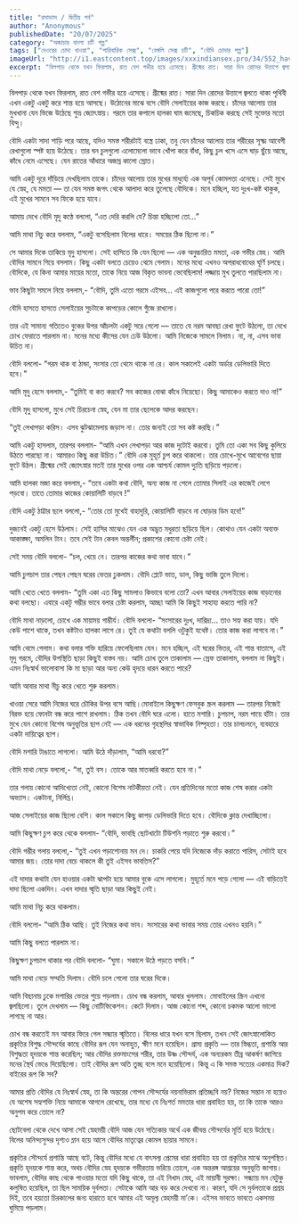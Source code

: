 ```yaml
---
title: "রসাভাস / দ্বিতীয় পর্ব"
author: "Anonymous"
publishedDate: "20/07/2025"
category: "অজাচার বাংলা চটি গল্প"
tags: ["দেওরের চোদা খাওয়া", "পারিবারিক সেক্স", "বেঙ্গলি সেক্স চটি", "বৌদি চোদার গল্প"]
imageUrl: "http://i1.eastcontent.top/images/xxxindiansex.pro/34/552_have.jpg"
excerpt: "বিলপাড় থেকে যখন ফিরলাম, রাত বেশ গভীর হয়ে এসেছে। গ্রীষ্মের রাত। সারা দিন রোদের উত্তাপে জ্বলতে থাকা পৃথিবী এখন একটু একটু করে শান্ত হয়ে আসছে। উঠোনের মাঝে বসে বৌদি সেলাইয়ের কাজ করছে। চাঁদের আলোয় তার মুখখা..."
---
```


বিলপাড় থেকে যখন ফিরলাম, রাত বেশ গভীর হয়ে এসেছে। গ্রীষ্মের রাত। সারা দিন রোদের উত্তাপে জ্বলতে থাকা পৃথিবী এখন একটু একটু করে শান্ত হয়ে আসছে। উঠোনের মাঝে বসে বৌদি সেলাইয়ের কাজ করছে। চাঁদের আলোয় তার মুখখানা যেন ভিজে উঠেছে শুভ্র জ্যোৎস্নায়। গরমে তার কপালে হালকা ঘাম জমেছে, চিকচিক করছে সেই মুক্তোর মতো বিন্দু।


বৌদি একটা সাদা শাড়ি পরে আছে, যদিও সমস্ত শরীরটাই বস্ত্রে ঢাকা, তবু যেন চাঁদের আলোয় তার শরীরের সূক্ষ্ম আবেগী রেখাগুলো স্পষ্ট হয়ে উঠেছে। তার ঘন চুলগুলো এলোমেলো ভাবে খোঁপা করে বাঁধা, কিছু চুল খসে এসে ঘাড় ছুঁয়ে আছে, কাঁধে নেমে এসেছে। যেন রাতের আঁধারে অজস্র কালো স্রোত।


আমি একটু দূরে দাঁড়িয়ে দেখছিলাম তাকে। চাঁদের আলোয় তার মুখের মাধুর্য্যে এক অপূর্ব কোমলতা এনেছে। সেই মুখে যে স্নেহ, যে মমতা — তা যেন সমস্ত জগৎ থেকে আলাদা করে তুলেছে বৌদিকে। মনে হচ্ছিল, যত দুঃখ-কষ্ট থাকুক, এই মুখের সামনে সব ফিকে হয়ে যাবে।


আমায় দেখে বৌদি মৃদু কণ্ঠে বললো, “এত দেরি করলি যে? চিন্তা হচ্ছিলো তো…”

আমি মাথা নিচু করে বললাম, “একটু বসেছিলাম বিলের ধারে। সময়ের ঠিক ছিলো না।”


সে আমার দিকে তাকিয়ে মৃদু হাসলো। সেই হাসিতে কি যেন ছিলো — এক অনুচ্চারিত মমতা, এক গভীর স্নেহ। আমি বৌদির সামনে গিয়ে বসলাম। কিছু একটা বলতে চেয়েও থেমে গেলাম। মনের মধ্যে এখনও অপরাধবোধের ঘূর্ণি চলছে। বৌদিকে, যে কিনা আমার মায়ের মতো, তাকে নিয়ে আজ বিকৃত ভাবনা ভেবেছিলাম! লজ্জায় মুখ তুলতে পারছিলাম না।


ভাব কিছুটা সমলে নিয়ে বললাম,- “বৌদি, তুমি এতো গরমে এইসব… এই কাজগুলো পরে করতে পারো তো!”

বৌদি হাসতে হাসতে সেলাইয়ের সুচটাকে কাপড়ের কোলে গুঁজে রাখলো।


তার এই সামান্য গতিতেও বুকের উপর আঁচলটা একটু সরে গেলো — তাতে যে নরম আবছা রেখা ফুটে উঠলো, তা দেখে চোখ ফেরাতে পারলাম না। মনের মধ্যে কীসের যেন ঢেউ উঠলো। আমি নিজেকে সামলে নিলাম। না, না, এসব ভাবা উচিত না।

বৌদি বললো- “গরম থাক বা ঠান্ডা, সংসার তো থেমে থাকে না রে। কাল সকালেই একটা অর্ডার ডেলিভারি দিতে হবে।”

আমি মৃদু হেসে বললাম,- “তুমিই বা কত করবে? সব কাজের বোঝা কাঁধে নিয়েছো। কিছু আমাকেও করতে দাও না!”

বৌদি মৃদু হাসলো, মুখে সেই চিরচেনা স্নেহ, যেন মা তার ছেলেকে আদর করছেন।


“তুই লেখাপড়া করিস। এসব ঝুটঝামেলায় জড়াস না। তোর জন্যই তো সব কষ্ট করছি।”

আমি একটু হাসলাম, তারপর বললাম- “আমি এখন লেখাপড়া আর কাজ দুটোই করবো। তুমি তো একা সব কিছু কুলিয়ে উঠতে পারছো না। আমারও কিছু করা উচিত।” বৌদি এক মুহূর্ত চুপ করে থাকলো। তার চোখে-মুখে আবেগের ছায়া ফুটে উঠল। গ্রীষ্মের সেই জ্যোৎস্নার মতই তার মুখের ওপর এক আশ্চর্য কোমল দ্যুতি ছড়িয়ে পড়লো।


আমি হালকা মজা করে বললাম,- “তবে একটা কথা বৌদি, অন্য কাজ না পেলে তোমার সিলাই এর কাজেই লেগে পড়বো। তাতে তোমার কাজের কোয়ালিটি বাড়বে !”

বৌদি একটু ঠাট্টার ছলে বললো,- “তোর তো মুখেই বাহাদুরি, কোয়ালিটি বাড়বে না ঘোড়ার ডিম হবে!”

দুজনেই একটু হেসে উঠলাম। সেই হাসির মাঝেও যেন এক অদ্ভুত মধুরতা ছড়িয়ে ছিল। কোথাও যেন একটা অব্যক্ত আকাঙ্ক্ষা, অমলিন টান। তবে সেই টান কেবল অন্তর্লীন; প্রকাশের কোনো চেষ্টা নেই।

সেই সময় বৌদি বললো- “চল, খেয়ে নে। তারপর কাজের কথা ভাবা যাবে।”


আমি চুপচাপ তার পেছন পেছন ঘরের ভেতর ঢুকলাম। বৌদি প্লেটে ভাত, ডাল, কিছু ভাজি তুলে দিলো।

আমি খেতে খেতে বললাম- “তুমি একা এত কিছু সামলাও কিভাবে বলো তো? এখন আবার সেলাইয়ের কাজ বাড়ানোর কথা বলছো। এবারে একটু গম্ভীর ভাবে বলার চেষ্টা করলাম, আচ্ছা আমি কি কিছুই সাহায্য করতে পারি না?


বৌদি মাথা নাড়লো, চোখে এক মায়াময় গাম্ভীর্য। বৌদি বললো- “সংসারের দুঃখ, দারিদ্র্য… তাও সহ্য করা যায়। যদি কেউ পাশে থাকে, তখন কষ্টটাও হালকা লাগে রে। তুই যে কথাটা বললি ওটুকুই যথেষ্ট। তোর কাজ করা লাগবে না।”


আমি থেমে গেলাম। কথা বলার শক্তি হারিয়ে ফেলেছিলাম যেন। মনে হচ্ছিল, এই ঘরের ভিতর, এই শান্ত বাতাসে, এই মৃদু গরমে, বৌদির উপস্থিতি ছাড়া কিছুই বাস্তব নয়। আমি চোখ তুলে তাকালাম — স্রেফ তাকালাম, বললাম না কিছুই। এমন নিঃস্বার্থ ভালোবাসা কি মা ছাড়া আর অন্য কেউ হৃদয়ে ধারন করতে পারে?

আমি আবার মাথা নীচু করে খেতে শুরু করলাম।


খাওয়া সেরে আমি নিজের ঘরে চৌকির উপর বসে আছি।মোবাইলে কিছুক্ষণ ফেসবুক স্ক্রল করলাম — তারপর নিজেই বিরক্ত হয়ে ফোনটা বন্ধ করে পাশে রাখলাম। ঠিক তখন বৌদি ঘরে এলো। হাতে মশারি। চুপচাপ, নরম পায়ে হাঁটা। তার মুখে যেন কোনো বিশেষ অনুভূতির ছাপ নেই — এক ধরনের গৃহস্থলির স্বাভাবিক নিষ্পৃহতা। তার চালচলনে, ব্যবহারে একটা দায়িত্বের ছাপ।

বৌদি মশারি টাঙাতে লাগলো। আমি উঠে দাঁড়ালাম, “আমি ধরবো?”

বৌদি মাথা নেড়ে বললো,- “না, তুই বস। তোকে আর মাতব্বরি করতে হবে না।”


তার গলায় কোনো আদিখ্যেতা নেই, কোনো বিশেষ নাটকীয়তা নেই। যেন প্রতিদিনের মতো কাজ শেষ করার একটা অভ্যাস। একটানা, নির্লিপ্ত।

আজ সেলাইয়ের কাজ ছিলো বেশি। কাল সকালে কিছু কাপড় ডেলিভারি দিতে হবে। বৌদিকে ক্লান্ত দেখাচ্ছিলো।

আমি কিছুক্ষণ চুপ করে থেকে বললাম- “বৌদি, ভাবছি ছোটখাটো টিউশনি পড়াতে শুরু করবো।”

বৌদি গম্ভীর গলায় বললো,- “তুই এখন পড়াশোনায় মন দে। চাকরি পেয়ে যদি নিজেকে দাঁড় করাতে পারিস, সেটাই হবে আমার জয়। তোর দাদা বেচে থাকলে কী তুই এইসব ভাবতিস?”

এই দাদার কথাটা যেন হাওয়ার একটা ঝাপটা হয়ে আমার বুকে এসে লাগলো। মুহূর্তে মনে পড়ে গেলো — এই বাড়িতেই দাদা ছিলো একদিন। এখন দাদার স্মৃতি ছাড়া আর কিছুই নেই।

আমি মাথা নিচু করে থাকলাম।


বৌদি বললো- “আমি ঠিক আছি। তুই নিজের কথা ভাব। সংসারের কথা ভাবার সময় তোর এখনও হয়নি।”

আমি কিছু বলতে পারলাম না।

কিছুক্ষণ চুপচাপ থাকার পর বৌদি বললো- “ঘুমা। সকালে উঠে পড়তে বসবি।”

আমি মাথা নেড়ে সম্মতি দিলাম। বৌদি চলে গেলো তার ঘরের দিকে।

আমি বিছানায় ঢুকে মশারির ভেতর শুয়ে পড়লাম। চোখ বন্ধ করলাম, আবার খুললাম। মোবাইলের স্ক্রিন এখনো জ্বলছিলো। তুলে দেখলাম — কিছু নোটিফিকেশন। কেটে দিলাম। আজ কোনো শব্দ, কোনো চকমক আলো ভালো লাগছে না আর।

চোখ বন্ধ করতেই মন আবার ফিরে গেল সন্ধ্যার স্মৃতিতে। বিলের ধারে যখন বসে ছিলাম, তখন সেই জোৎস্নালোকিত প্রকৃতির বিশুদ্ধ সৌন্দর্যের কাছে বৌদির রূপ যেন অনাহুত, ক্ষীণ মনে হয়েছিল। গ্রাম্য প্রকৃতি — তার স্নিগ্ধতা, প্রশান্তি আর বিশুদ্ধতা হৃদয়কে শান্ত করেছিল; আর বৌদির রক্তমাংসের শরীর, তার উষ্ণ সৌন্দর্য, এক অন্যরকম তীব্র আকর্ষণ জাগিয়ে মনের স্থৈর্য ভেঙে দিয়েছিলো। তাই বৌদির রূপ অতি তুচ্ছ বলে মনে হয়েছিলো। কিন্তু এ কি সমস্ত সত্যের একমাত্র দিক? বাইরের রূপ কি সব?


আমার প্রতি বৌদির যে নিঃস্বার্থ স্নেহ, তা কি অন্তরের গোপন সৌন্দর্যের নয়নাভিরাম প্রতিচ্ছবি নয়? নিজের সন্তান না হয়েও যে অশেষ সহ্যশক্তি নিয়ে আমাকে আগলে রেখেছে, তার মধ্যে যে নিঃশর্ত মমতার ধারা প্রবাহিত হয়, তা কি তাকে আরও অনুপম করে তোলে না?

ছোটবেলা থেকে দেখে আসা সেই স্নেহময়ী বৌদি আজ যেন সত্যিকার অর্থে এক জীবন্ত সৌন্দর্যের মূর্তি হয়ে উঠেছে। বিলের অনিন্দ্যসুন্দর দৃশ্যও ম্লান হয়ে আসে বৌদির মাতৃত্বের কোমল ছায়ার সামনে।


প্রকৃতির সৌন্দর্যে প্রশান্তি আছে বটে, কিন্তু বৌদির মধ্যে যে বাৎসল্য প্রেমের ধারা প্রবাহিত হয় তা প্রকৃতির মাঝে অনুপস্থিত। প্রকৃতি হৃদয়কে শান্ত করে, অথচ বৌদির স্নেহ হৃদয়কে গভীরতায় ভরিয়ে তোলে, এক অন্তরঙ্গ আশ্রয়ের অনুভূতি জাগায়। ভাবলাম, বৌদির কাছ থেকে পাওয়ার মতো যদি কিছু থাকে, তা এই নিখাদ স্নেহ, এই মায়াবী সুরক্ষা। সন্ধ্যায় মন যেটুকু কলুষিত হয়েছিল, তা ছিল সাময়িক দুর্বলতা। সেটাকে আমি আর বড় করে দেখবো না। কারণ, যদি সে দুর্বলতাকে প্রশ্রয় দিই, তবে হয়তো চিরকালের জন্য হারাতে হবে আমার এই অমূল্য স্নেহময়ী মা’কে। এইসব ভাবতে ভাবতে একসময় ঘুমিয়ে পড়লাম।
